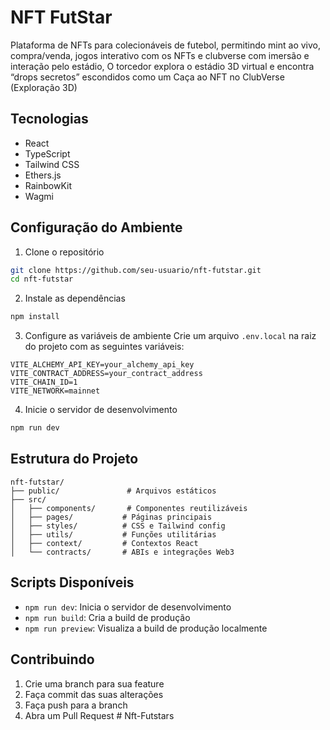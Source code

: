 # NFT FutStar

Plataforma de NFTs para colecionáveis de futebol, permitindo mint ao vivo, compra/venda, jogos interativo com os NFTs e clubverse com imersão e interação pelo estádio, O torcedor explora o estádio 3D virtual e encontra “drops secretos” escondidos como um Caça ao NFT no ClubVerse (Exploração 3D)

## Tecnologias

- React
- TypeScript
- Tailwind CSS
- Ethers.js
- RainbowKit
- Wagmi

## Configuração do Ambiente

1. Clone o repositório
```bash
git clone https://github.com/seu-usuario/nft-futstar.git
cd nft-futstar
```

2. Instale as dependências
```bash
npm install
```

3. Configure as variáveis de ambiente
Crie um arquivo `.env.local` na raiz do projeto com as seguintes variáveis:
```
VITE_ALCHEMY_API_KEY=your_alchemy_api_key
VITE_CONTRACT_ADDRESS=your_contract_address
VITE_CHAIN_ID=1
VITE_NETWORK=mainnet
```

4. Inicie o servidor de desenvolvimento
```bash
npm run dev
```

## Estrutura do Projeto

```
nft-futstar/
├── public/               # Arquivos estáticos
├── src/
│   ├── components/       # Componentes reutilizáveis
│   ├── pages/           # Páginas principais
│   ├── styles/          # CSS e Tailwind config
│   ├── utils/           # Funções utilitárias
│   ├── context/         # Contextos React
│   └── contracts/       # ABIs e integrações Web3
```

## Scripts Disponíveis

- `npm run dev`: Inicia o servidor de desenvolvimento
- `npm run build`: Cria a build de produção
- `npm run preview`: Visualiza a build de produção localmente

## Contribuindo

1. Crie uma branch para sua feature
2. Faça commit das suas alterações
3. Faça push para a branch
4. Abra um Pull Request # Nft-Futstars
